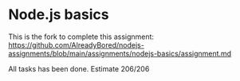# Node.js basics

This is the fork to complete this assignment:  
https://github.com/AlreadyBored/nodejs-assignments/blob/main/assignments/nodejs-basics/assignment.md 

All tasks has been done. 
Estimate 206/206
